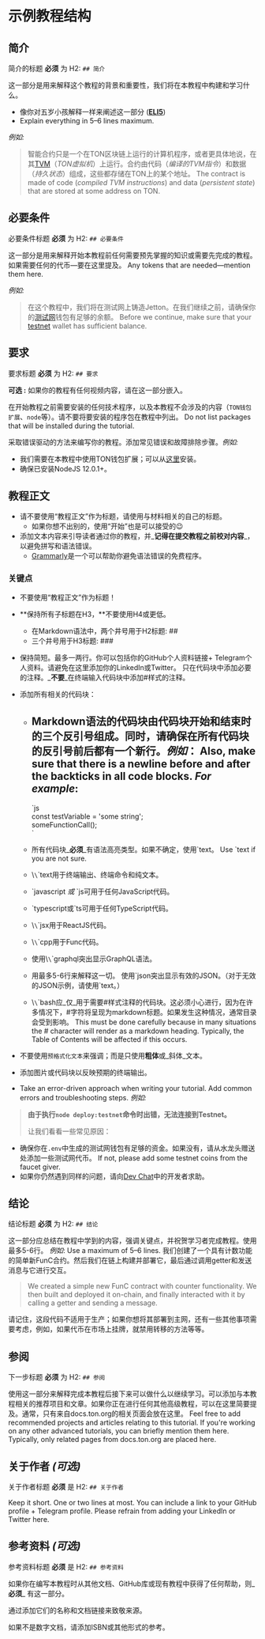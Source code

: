 # 示例教程结构

## 简介

简介的标题 **必须** 为 H2: `## 简介`

这一部分是用来解释这个教程的背景和重要性，我们将在本教程中构建和学习什么。

- 像你对五岁小孩解释一样来阐述这一部分 (**[ELI5](https://www.dictionary.com/e/slang/eli5/)**)
- Explain everything in 5–6 lines maximum.

_例如:_

> 智能合约只是一个在TON区块链上运行的计算机程序，或者更具体地说，在其[TVM](/learn/tvm-instructions/tvm-overview)（_TON虚拟机_）上运行。合约由代码（_编译的TVM指令_）和数据（_持久状态_）组成，这些都存储在TON上的某个地址。 The contract is made of code (_compiled TVM instructions_) and data (_persistent state_) that are stored at some address on TON.

## 必要条件

必要条件标题 **必须** 为 H2: `## 必要条件`

这一部分是用来解释开始本教程前任何需要预先掌握的知识或需要先完成的教程。如果需要任何的代币—要在这里提及。 Any tokens that are needed—mention them here.

_例如:_

> 在这个教程中，我们将在测试网上铸造Jetton。在我们继续之前，请确保你的[测试网](/develop/smart-contracts/environment/testnet)钱包有足够的余额。 Before we continue, make sure that your [testnet](/develop/smart-contracts/environment/testnet) wallet has sufficient balance.

## 要求

要求标题 **必须** 为 H2: `## 要求`

**可选 :** 如果你的教程有任何视频内容，请在这一部分嵌入。

在开始教程之前需要安装的任何技术程序，以及本教程不会涉及的内容（`TON钱包扩展`、`node`等）。请不要将要安装的程序包在教程中列出。 Do not list packages that will be installed during the tutorial.

采取错误驱动的方法来编写你的教程。添加常见错误和故障排除步骤。_例如:_

- 我们需要在本教程中使用TON钱包扩展；可以从[这里](https://chrome.google.com/webstore/detail/ton-wallet/nphplpgoakhhjchkkhmiggakijnkhfnd)安装。
- 确保已安装NodeJS 12.0.1+。

## 教程正文

- 请不要使用“教程正文”作为标题，请使用与材料相关的自己的标题。
  - 如果你想不出别的，使用“开始”也是可以接受的😉
- 添加文本内容来引导读者通过你的教程，并_**记得在提交教程之前校对内容**_，以避免拼写和语法错误。
  - [Grammarly](http://grammarly.com)是一个可以帮助你避免语法错误的免费程序。

### 关键点

- 不要使用“教程正文”作为标题！

- \*\*保持所有子标题在H3，\*\*不要使用H4或更低。
  - 在Markdown语法中，两个井号用于H2标题: ##
  - 三个井号用于H3标题: ###

- 保持简短。最多一两行。你可以包括你的GitHub个人资料链接+ Telegram个人资料。请避免在这里添加你的LinkedIn或Twitter。 只在代码块中添加必要的注释。_**不要**_在终端输入代码块中添加#样式的注释。

- 添加所有相关的代码块：
  - ## Markdown语法的代码块由代码块开始和结束时的三个反引号组成。同时，请确保在所有代码块的反引号前后都有一个新行。_例如_：  Also, make sure that there is a newline before and after the backticks in all code blocks. _For example_:
    \`js  
          const testVariable = 'some string';  
          someFunctionCall();  
          \`

  - 所有代码块_**必须**_有语法高亮类型。如果不确定，使用\`text。 Use `text if you are not sure.

  - \\`\`\`text用于终端输出、终端命令和纯文本。

  - \`javascript *或* `js可用于任何JavaScript代码。

  - \`typescript或`ts可用于任何TypeScript代码。

  - \\`\`\`jsx用于ReactJS代码。

  - \\`\`\`cpp用于Func代码。

  - 使用\\`\`\`graphql突出显示GraphQL语法。

  - 用最多5-6行来解释这一切。 使用\`json突出显示有效的JSON。（对于无效的JSON示例，请使用\`text。）

  - \\`\`\`bash应_仅_用于需要#样式注释的代码块。这必须小心进行，因为在许多情况下，#字符将呈现为markdown标题。如果发生这种情况，通常目录会受到影响。 This must be done carefully because in many situations the # character will render as a markdown heading. Typically, the Table of Contents will be affected if this occurs.

- 不要使用`预格式化文本`来强调；而是只使用**粗体**或_斜体_文本。

- 添加图片或代码块以反映预期的终端输出。

- Take an error-driven approach when writing your tutorial. Add common errors and troubleshooting steps. _例如:_

> **由于执行`node deploy:testnet`命令时出错，无法连接到Testnet。**
>
> 让我们看看一些常见原因：

- 确保你在`.env`中生成的测试网钱包有足够的资金。如果没有，请从水龙头赠送处添加一些测试网代币。 If not, please add some testnet coins from the faucet giver.
- 如果你仍然遇到同样的问题，请向[Dev Chat](https://t.me/TonDev_eng/)中的开发者求助。

>

## 结论

结论标题 **必须** 为 H2: `## 结论`

这一部分应总结在教程中学到的内容，强调关键点，并祝贺学习者完成教程。使用最多5-6行。
_例如_: Use a maximum of 5–6 lines.
我们创建了一个具有计数功能的简单新FunC合约。然后我们在链上构建并部署它，最后通过调用getter和发送消息与它进行交互。

> We created a simple new FunC contract with counter functionality. We then built and deployed it on-chain, and finally interacted with it by calling a getter and sending a message.

请记住，这段代码不适用于生产；如果你想将其部署到主网，还有一些其他事项需要考虑，例如，如果代币在市场上挂牌，就禁用转移的方法等等。

>

## 参阅

下一步标题 **必须** 为 H2: `## 参阅`

使用这一部分来解释完成本教程后接下来可以做什么以继续学习。可以添加与本教程相关的推荐项目和文章。如果你正在进行任何其他高级教程，可以在这里简要提及。通常，只有来自docs.ton.org的相关页面会放在这里。
Feel free to add recommended projects and articles relating to this tutorial.
If you're working on any other advanced tutorials, you can briefly mention them here.
Typically, only related pages from docs.ton.org are placed here.

## 关于作者 _(可选)_

关于作者标题 **必须** 是 H2: `## 关于作者`

Keep it short. One or two lines at most. You can include a link to your GitHub profile + Telegram profile. Please refrain from adding your LinkedIn or Twitter here.

## 参考资料 _(可选)_

参考资料标题 **必须** 是 H2: `## 参考资料`

如果你在编写本教程时从其他文档、GitHub库或现有教程中获得了任何帮助，则_**必须**_ 有这一部分。

通过添加它们的名称和文档链接来致敬来源。

如果不是数字文档，请添加ISBN或其他形式的参考。
